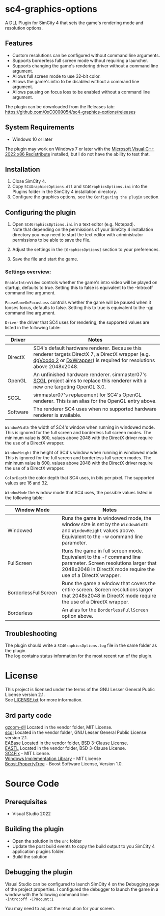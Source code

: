 # sc4-graphics-options

A DLL Plugin for SimCity 4 that sets the game's rendering mode and resolution options.   

## Features

* Custom resolutions can be configured without command line arguments.
* Supports borderless full screen mode without requiring a launcher.
* Supports changing the game's rendering driver without a command line argument.
* Allows full screen mode to use 32-bit color.
* Allows the game's intro to be disabled without a command line argument.
* Allows pausing on focus loss to be enabled without a command line argument.

The plugin can be downloaded from the Releases tab: https://github.com/0xC0000054/sc4-graphics-options/releases

## System Requirements

* Windows 10 or later

The plugin may work on Windows 7 or later with the [Microsoft Visual C++ 2022 x86 Redistribute](https://aka.ms/vs/17/release/vc_redist.x86.exe) installed, but I do not have the ability to test that.

## Installation

1. Close SimCity 4.
2. Copy `SC4GraphicsOptions.dll` and `SC4GraphicsOptions.ini` into the Plugins folder in the SimCity 4 installation directory.
3. Configure the graphics options, see the `Configuring the plugin` section.

## Configuring the plugin

1. Open `SC4GraphicsOptions.ini` in a text editor (e.g. Notepad).    
Note that depending on the permissions of your SimCity 4 installation directory you may need to start the text editor 
with administrator permissions to be able to save the file.

2. Adjust the settings in the `[GraphicsOptions]` section to your preferences.

3. Save the file and start the game.

### Settings overview: 

`EnableIntroVideo` controls whether the game's intro video will be played on startup, defaults to true.
Setting this to false is equivalent to the -Intro:off command line argument. 

`PauseGameOnFocusLoss` controls whether the game will be paused when it looses focus, defaults to false.
Setting this to true is equivalent to the -gp command line argument.

 `Driver` the driver that SC4 uses for rendering, the supported values are listed in the following table:

 | Driver | Notes |
 |--------|-------|
 | DirectX | SC4's default hardware renderer. Because this renderer targets DirectX 7, a DirectX wrapper (e.g. [dgVoodo 2](https://github.com/dege-diosg/dgVoodoo2) or [DxWrapper](https://github.com/elishacloud/dxwrapper)) is required for resolutions above 2048x2048. |
 | OpenGL | An unfinished hardware renderer. simmaster07's [SCGL](https://github.com/nsgomez/scgl) project aims to replace this renderer with a new one targeting OpenGL 3.0. |
 | SCGL | simmaster07's replacement for SC4's OpenGL renderer. This is an alias for the OpenGL entry above. |
 | Software | The renderer SC4 uses when no supported hardware renderer is available. |

 `WindowWidth` the width of SC4's window when running in windowed mode. This is ignored for the full screen and borderless full screen modes.
The minimum value is 800, values above 2048 with the DirectX driver require the use of a DirectX wrapper.

`WindowHeight` the height of SC4's window when running in windowed mode. This is ignored for the full screen and borderless full screen modes.
The minimum value is 600, values above 2048 with the DirectX driver require the use of a DirectX wrapper.

`ColorDepth` the color depth that SC4 uses, in bits per pixel. The supported values are 16 and 32.

`WindowMode` the window mode that SC4 uses, the possible values listed in the following table:

| Window Mode | Notes |
|-------------|-------|
| Windowed | Runs the game in windowed mode, the window size is set by the `WindowWidth` and `WindowHeight` values above. Equivalent to the -w command line parameter.|
| FullScreen | Runs the game in full screen mode. Equivalent to the -f command line parameter. Screen resolutions larger that 2048x2048 in DirectX mode require the use of a DirectX wrapper. |
| BorderlessFullScreen | Runs the game a window that covers the entire screen. Screen resolutions larger that 2048x2048 in DirectX mode require the use of a DirectX wrapper. |
| Borderless | An alias for the `BorderlessFullScreen` option above. |

## Troubleshooting

The plugin should write a `SC4GraphicsOptions.log` file in the same folder as the plugin.    
The log contains status information for the most recent run of the plugin.

# License

This project is licensed under the terms of the GNU Lesser General Public License version 2.1.    
See [LICENSE.txt](LICENSE.txt) for more information.

## 3rd party code

[gzcom-dll](https://github.com/nsgomez/gzcom-dll) Located in the vendor folder, MIT License.    
[scgl](https://github.com/nsgomez/scgl) Located in the vendor folder, GNU Lesser General Public License version 2.1.    
[EABase](https://github.com/electronicarts/EABase) Located in the vendor folder, BSD 3-Clause License.    
[EASTL](https://github.com/electronicarts/EASTL) Located in the vendor folder, BSD 3-Clause License.    
[SC4Fix](https://github.com/nsgomez/sc4fix) - MIT License.     
[Windows Implementation Library](https://github.com/microsoft/wil) - MIT License    
[Boost.PropertyTree](https://www.boost.org/doc/libs/1_83_0/doc/html/property_tree.html) - Boost Software License, Version 1.0.

# Source Code

## Prerequisites

* Visual Studio 2022

## Building the plugin

* Open the solution in the `src` folder
* Update the post build events to copy the build output to you SimCity 4 application plugins folder.
* Build the solution

## Debugging the plugin

Visual Studio can be configured to launch SimCity 4 on the Debugging page of the project properties.
I configured the debugger to launch the game in a window with the following command line:    
`-intro:off -CPUcount:1`

You may need to adjust the resolution for your screen.
